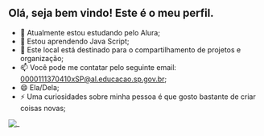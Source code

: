 ## Olá, seja bem vindo! Este é o meu perfil.

- 🔭 Atualmente estou estudando pelo Alura;
- 🌱 Estou aprendendo Java Script;
- 👯 Este local está destinado para o compartilhamento de projetos e organização;
- 📫 Você pode me contatar pelo seguinte email: 0000111370410xSP@al.educacao.sp.gov.br;
- 😄 Ela/Dela;
- ⚡ Uma curiosidades sobre minha pessoa é que gosto bastante de criar coisas novas;

![_](https://tenor.com/bN9Ty.gif)
